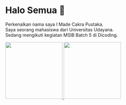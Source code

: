 # Halo Semua 👋
Perkenalkan nama saya I Made Cakra Pustaka.  
Saya seorang mahasiswa dari Universitas Udayana.  
Sedang mengikuti kegiatan MSIB Batch 5 di Dicoding.  

<p align="left">
<a href="https://github.com/Cakra17">
  <img height="180em" src="https://github-readme-stats-eight-theta.vercel.app/api?username=Cakra17&show_icons=true&theme=algolia&include_all_commits=true&count_private=true"/>
  <img height="180em" src="https://github-readme-stats-eight-theta.vercel.app/api/top-langs/?username=Cakra17&layout=compact&langs_count=8&theme=algolia"/>
</a>
</p>
